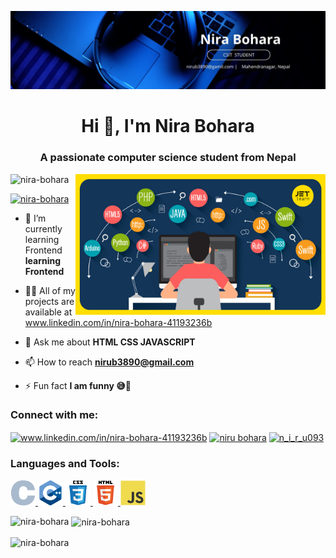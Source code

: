 ![logo](https://github.com/Nira-Bohara/Nira-Bohara/blob/main/Nira%20Bohara%20(1).jpg)
<h1 align="center">Hi 👋, I'm Nira Bohara</h1>
<h3 align="center">A passionate computer science student from Nepal</h3>
<img align="right" alt="coding" width="400" src="https://github.com/Nira-Bohara/Nira-Bohara/blob/main/img.jpg"

<p align="left"> <img src="https://komarev.com/ghpvc/?username=nira-bohara&label=Profile%20views&color=0e75b6&style=flat" alt="nira-bohara" /> </p>

<p align="left"> <a href="https://github.com/ryo-ma/github-profile-trophy"><img src="https://github-profile-trophy.vercel.app/?username=nira-bohara" alt="nira-bohara" /></a> </p>

- 🌱 I’m currently learning Frontend **learning Frontend**

- 👨‍💻 All of my projects are available at www.linkedin.com/in/nira-bohara-41193236b
- 💬 Ask me about **HTML CSS JAVASCRIPT**

- 📫 How to reach **nirub3890@gmail.com**

- ⚡ Fun fact **I am funny 😅🤗**

<h3 align="left">Connect with me:</h3>
<p align="left">
<a href="https://linkedin.com/in/www.linkedin.com/in/nira-bohara-41193236b" target="blank"><img align="center" src="https://raw.githubusercontent.com/rahuldkjain/github-profile-readme-generator/master/src/images/icons/Social/linked-in-alt.svg" alt="www.linkedin.com/in/nira-bohara-41193236b" height="30" width="40" /></a>
<a href="https://fb.com/niru bohara" target="blank"><img align="center" src="https://raw.githubusercontent.com/rahuldkjain/github-profile-readme-generator/master/src/images/icons/Social/facebook.svg" alt="niru bohara" height="30" width="40" /></a>
<a href="https://instagram.com/n_i_r_u093" target="blank"><img align="center" src="https://raw.githubusercontent.com/rahuldkjain/github-profile-readme-generator/master/src/images/icons/Social/instagram.svg" alt="n_i_r_u093" height="30" width="40" /></a>
</p>

<h3 align="left">Languages and Tools:</h3>
<p align="left"> <a href="https://www.cprogramming.com/" target="_blank" rel="noreferrer"> <img src="https://raw.githubusercontent.com/devicons/devicon/master/icons/c/c-original.svg" alt="c" width="40" height="40"/> </a> <a href="https://www.w3schools.com/cpp/" target="_blank" rel="noreferrer"> <img src="https://raw.githubusercontent.com/devicons/devicon/master/icons/cplusplus/cplusplus-original.svg" alt="cplusplus" width="40" height="40"/> </a> <a href="https://www.w3schools.com/css/" target="_blank" rel="noreferrer"> <img src="https://raw.githubusercontent.com/devicons/devicon/master/icons/css3/css3-original-wordmark.svg" alt="css3" width="40" height="40"/> </a> <a href="https://www.w3.org/html/" target="_blank" rel="noreferrer"> <img src="https://raw.githubusercontent.com/devicons/devicon/master/icons/html5/html5-original-wordmark.svg" alt="html5" width="40" height="40"/> </a> <a href="https://developer.mozilla.org/en-US/docs/Web/JavaScript" target="_blank" rel="noreferrer"> <img src="https://raw.githubusercontent.com/devicons/devicon/master/icons/javascript/javascript-original.svg" alt="javascript" width="40" height="40"/> </a> </p>

<p><img align="left" src="https://github-readme-stats.vercel.app/api/top-langs?username=nira-bohara&show_icons=true&locale=en&layout=compact" alt="nira-bohara" /></p>

<p>&nbsp;<img align="center" src="https://github-readme-stats.vercel.app/api?username=nira-bohara&show_icons=true&locale=en" alt="nira-bohara" /></p>

<p><img align="center" src="https://github-readme-streak-stats.herokuapp.com/?user=nira-bohara&" alt="nira-bohara" /></p>


